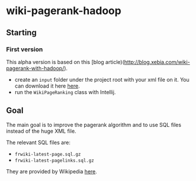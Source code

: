 # wiki-pagerank-hadoop

## Starting
### First version
This alpha version is based on this [blog article)(http://blog.xebia.com/wiki-pagerank-with-hadoop/).
- create an `input` folder under the project root with your xml file on it. You can download it here [here](https://dumps.wikimedia.org/frwiki/latest/frwiki-latest-pages-articles.xml.bz2).
- run the `WikiPageRanking` class with Intellij.


## Goal
The main goal is to improve the pagerank algorithm and to use SQL files instead of the huge XML file.

The relevant SQL files are:
- `frwiki-latest-page.sql.gz`
- `frwiki-latest-pagelinks.sql.gz`

They are provided by Wikipedia [here](https://dumps.wikimedia.org/frwiki/latest).
